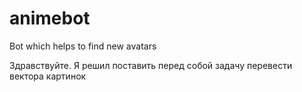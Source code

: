 # animebot
Bot which helps to find new avatars


Здравствуйте. Я решил поставить перед собой задачу перевести вектора картинок 
